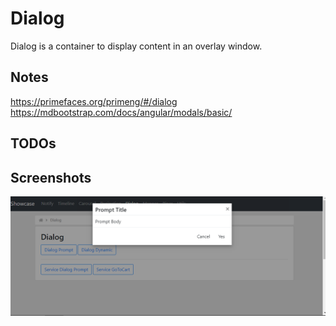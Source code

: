 # Dialog
Dialog is a container to display content in an overlay window.
 
## Notes
https://primefaces.org/primeng/#/dialog  
https://mdbootstrap.com/docs/angular/modals/basic/  

## TODOs

## Screenshots
![](Screenshots/Dialog_2020-02-05.png)
